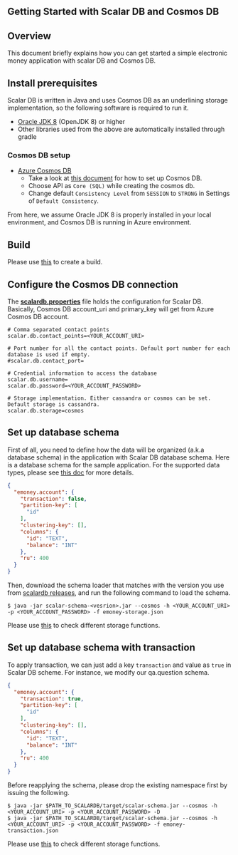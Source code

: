 ## Getting Started with Scalar DB and Cosmos DB

## Overview
This document briefly explains how you can get started a simple electronic money application with scalar DB and Cosmos DB.

## Install prerequisites

Scalar DB is written in Java and uses Cosmos DB as an underlining storage implementation, so the following software is required to run it.

* [Oracle JDK 8](https://www.oracle.com/technetwork/java/javase/downloads/jdk8-downloads-2133151.html) (OpenJDK 8) or higher
* Other libraries used from the above are automatically installed through gradle

### Cosmos DB setup

* [Azure Cosmos DB](https://docs.microsoft.com/en-us/azure/cosmos-db/introduction)
    * Take a look at [this document](https://docs.microsoft.com/en-us/azure/cosmos-db/create-cosmosdb-resources-portal#create-an-azure-cosmos-db-account) for how to set up Cosmos DB.
    * Choose API as `Core (SQL)` while creating the cosmos db.
    * Change default `Consistency Level` from `SESSION` to `STRONG` in Settings of `Default Consistency`.

From here, we assume Oracle JDK 8 is properly installed in your local environment, and Cosmos DB is running in Azure environment.

## Build

Please use [this](getting-started-with-cassandra.md#Build) to create a build.

## Configure the Cosmos DB connection
    
The [**scalardb.properties**](../conf/database.properties) file holds the configuration for Scalar DB. Basically, Cosmos DB account_uri and primary_key will get from Azure Cosmos DB account.
    
```
# Comma separated contact points
scalar.db.contact_points=<YOUR_ACCOUNT_URI>

# Port number for all the contact points. Default port number for each database is used if empty.
#scalar.db.contact_port=

# Credential information to access the database
scalar.db.username=
scalar.db.password=<YOUR_ACCOUNT_PASSWORD>

# Storage implementation. Either cassandra or cosmos can be set. Default storage is cassandra.
scalar.db.storage=cosmos
```

## Set up database schema

First of all, you need to define how the data will be organized (a.k.a database schema) in the application with Scalar DB database schema.
Here is a database schema for the sample application. For the supported data types, please see [this doc](schema.md) for more details.

```json
{
  "emoney.account": {
    "transaction": false,
    "partition-key": [
      "id"
    ],
    "clustering-key": [],
    "columns": {
      "id": "TEXT",
      "balance": "INT"
    },
    "ru": 400
  }
}
```

Then, download the schema loader that matches with the version you use from [scalardb releases](https://github.com/scalar-labs/scalardb/releases), and run the following command to load the schema.

```
$ java -jar scalar-schema-<vesrion>.jar --cosmos -h <YOUR_ACCOUNT_URI> -p <YOUR_ACCOUNT_PASSWORD> -f emoney-storage.json
```

Please use [this](getting-started-with-cassandra.md#store--retrieve-data-with-storage-service) to check different storage functions.

## Set up database schema with transaction

To apply transaction, we can just add a key `transaction` and value as `true` in Scalar DB scheme. For instance, we modify our qa.question schema.

```json
{
  "emoney.account": {
    "transaction": true,
    "partition-key": [
      "id"
    ],
    "clustering-key": [],
    "columns": {
      "id": "TEXT",
      "balance": "INT"
    },
    "ru": 400
  }
}
```

Before reapplying the schema, please drop the existing namespace first by issuing the following. 

```
$ java -jar $PATH_TO_SCALARDB/target/scalar-schema.jar --cosmos -h <YOUR_ACCOUNT_URI> -p <YOUR_ACCOUNT_PASSWORD> -D
$ java -jar $PATH_TO_SCALARDB/target/scalar-schema.jar --cosmos -h <YOUR_ACCOUNT_URI> -p <YOUR_ACCOUNT_PASSWORD> -f emoney-transaction.json
```

Please use [this](getting-started-with-cassandra.md#store--retrieve-data-with-transaction-service) to check different storage functions.
